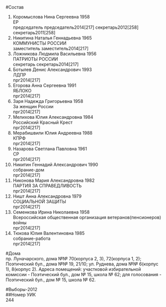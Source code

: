 #Состав  
1. Коромыслова Нина Сергеевна 1958  
    ЕР  
    председатель председатель2014[217] секретарь2012[258] секретарь2011[258]  
2. Никитина Наталья Геннадьевна 1965  
    КОММУНИСТЫ РОССИИ  
    заместитель заместитель2014[217]  
3. Ложникова Людмила Васильевна 1956  
    ПАТРИОТЫ РОССИИ  
    секретарь секретарь2014[217]  
4. Ботылев Денис Александрович 1993  
    ЛДПР  
    прг2014[217]  
5. Егорова Анна Сергеевна 1991  
    ЯБЛОКО  
    прг2014[217]  
6. Заря Надежда Григорьевна 1958  
    За женщин России  
    прг2014[217]  
7. Мелихова Юлия Александровна 1984  
    Российский Красный Крест  
    прг2014[217]  
8. Мерабишвили Юлия Андреевна 1988  
    КПРФ  
    прг2014[217]  
9. Назарова Светлана Павловна 1961  
    СР  
    прг2014[217]  
10. Никитин Геннадий Александрович 1990  
    собрание-дом  
    прг2014[217]  
11. Никонова Мария Александровна 1982  
    ПАРТИЯ ЗА СПРАВЕДЛИВОСТЬ  
    прг2014[217]  
12. Ништ Анна Александровна 1979  
    СОЦИАЛЬНОЙ ЗАЩИТЫ  
    прг2014[217]  
13. Семенкова Ирина Николаевна 1958  
    Всероссийская общественная организация ветеранов(пенсионеров) войны  
    прг2014[217]  
14. Тюкова Юлия Валентиновна 1985  
    собрание-работа  
    прг2014[217]  
  
#Дома  
пр. Луначарского, дома №№ 70(корпуса 2, 3), 72(корпуса 1, 2); Поэтический бул., дома №№ 19, 21/10; ул. Руднева, дома №№ 6(корпус 1), 8(корпус 2). Адреса помещений: участковой избирательной комиссии - Поэтический бул., дом № 15, школа № 62; для голосования - Поэтический бул., дом № 15, школа № 62.  
  
#Выборы-2012  
##Номер УИК  
244  
